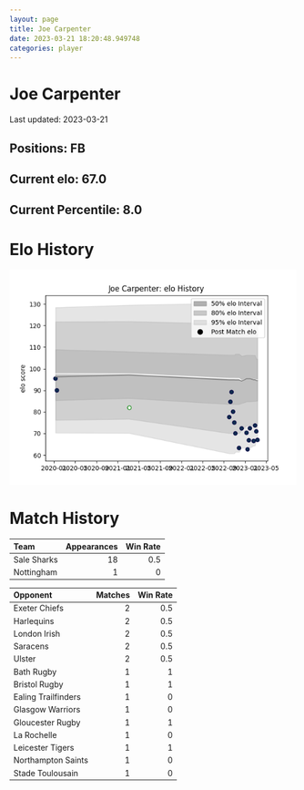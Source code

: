```yaml
---  
layout: page  
title: Joe Carpenter  
date: 2023-03-21 18:20:48.949748  
categories: player  
---
```

# Joe Carpenter


Last updated: 2023-03-21
## Positions: FB

## Current elo: 67.0

## Current Percentile: 8.0

# Elo History


![elo history](history_JoeCarpenter.png)
# Match History


| Team        |   Appearances |   Win Rate |
|:------------|--------------:|-----------:|
| Sale Sharks |            18 |        0.5 |
| Nottingham  |             1 |        0   |

| Opponent            |   Matches |   Win Rate |
|:--------------------|----------:|-----------:|
| Exeter Chiefs       |         2 |        0.5 |
| Harlequins          |         2 |        0.5 |
| London Irish        |         2 |        0.5 |
| Saracens            |         2 |        0.5 |
| Ulster              |         2 |        0.5 |
| Bath Rugby          |         1 |        1   |
| Bristol Rugby       |         1 |        1   |
| Ealing Trailfinders |         1 |        0   |
| Glasgow Warriors    |         1 |        0   |
| Gloucester Rugby    |         1 |        1   |
| La Rochelle         |         1 |        0   |
| Leicester Tigers    |         1 |        1   |
| Northampton Saints  |         1 |        0   |
| Stade Toulousain    |         1 |        0   |